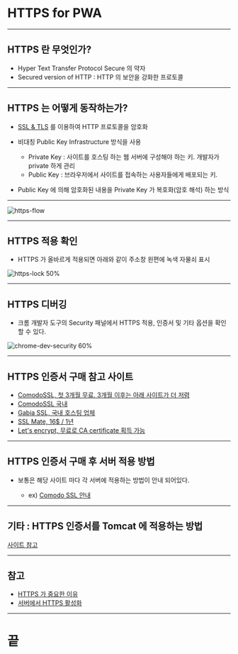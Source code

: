 <!-- $size: 16:9 -->
<!-- page_number: true -->
# HTTPS for PWA

---
<!-- footer : HTTPS - 프론트엔드 개발자를 위한 웹앱 프로젝트 CAMP -->
## HTTPS 란 무엇인가?
- Hyper Text Transfer Protocol Secure 의 약자
- Secured version of HTTP : HTTP 의 보안을 강화한 프로토콜

---
## HTTPS 는 어떻게 동작하는가?
- [SSL & TLS](https://en.wikipedia.org/wiki/Transport_Layer_Security) 를 이용하여 HTTP 프로토콜을 암호화
- 비대칭 Public Key Infrastructure 방식을 사용

  - Private Key : 사이트를 호스팅 하는 웹 서버에 구성해야 하는 키. 개발자가 private 하게 관리
  - Public Key : 브라우저에서 사이트를 접속하는 사용자들에게 배포되는 키.

- Public Key 에 의해 암호화된 내용을 Private Key 가 복호화(암호 해석) 하는 방식

---

![https-flow](/Users/gihyojoshuajang/Documents/Programming/TIL/education/fast_campus/7th_week/images/https-flow.png)

---
## HTTPS 적용 확인
- HTTPS 가 올바르게 적용되면 아래와 같이 주소창 왼편에 녹색 자물쇠 표시

![https-lock 50%](/Users/gihyojoshuajang/Documents/Programming/TIL/education/fast_campus/7th_week/images/https-lock.jpg)

---
## HTTPS 디버깅
- 크롬 개발자 도구의 Security 패널에서 HTTPS 적용, 인증서 및 기타 옵션을 확인할 수 있다.

![chrome-dev-security 60%](/Users/gihyojoshuajang/Documents/Programming/TIL/education/fast_campus/7th_week/images/https-security.png)

---
## HTTPS 인증서 구매 참고 사이트
- [ComodoSSL, 첫 3개월 무료. 3개월 이후는 아래 사이트가 더 저렴](https://ssl.comodo.com/free-ssl-certificate.php?track=8177)
- [ComodoSSL 국내](https://www.comodossl.co.kr/products/detail/ssl-certificate-positive.aspx)
- [Gabia SSL, 국내 호스팅 업체](https://sslhosting.gabia.com/service?utm_source=google&utm_medium=cpc&utm_term=SSL&utm_campaign=SSL%25EB%25B3%25B4%25EC%2595%2588%25EC%259D%25B8%25EC%25A6%259D)
- [SSL Mate, 16$ / 1년](https://sslmate.com/pricing)
- [Let's encrypt, 무료로 CA certificate 획득 가능](https://letsencrypt.org/getting-started/)

---
## HTTPS 인증서 구매 후 서버 적용 방법
- 보통은 해당 사이트 마다 각 서버에 적용하는 방법이 안내 되어있다.

  - ex) [Comodo SSL 안내](https://www.comodossl.co.kr/certificate/ssl-installation-guides.aspx)

---
## 기타 : HTTPS 인증서를 Tomcat 에 적용하는 방법
[사이트 참고](https://joshuajangblog.wordpress.com/2016/09/02/tls-ssl-intro-and-tomcat-configuration/)

---
## 참고
- [HTTPS 가 중요한 이유](https://developers.google.com/web/fundamentals/security/encrypt-in-transit/why-https?hl=ko)
- [서버에서 HTTPS 활성화](https://developers.google.com/web/fundamentals/security/encrypt-in-transit/enable-https?hl=ko)

---
<!-- footer : -->
# 끝
